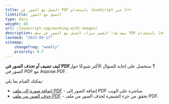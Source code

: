 ```yaml
---
title: العمل مع الصور في PDF باستخدام JavaScript عبر C++
linktitle: العمل مع الصور
type: docs
weight: 40
url: /javascript-cpp/working-with-images/
description: يصف هذا القسم ميزات العمل مع الصور في ملف PDF باستخدام JavaScript عبر C++.
lastmod: "2023-09-17"
sitemap:
    changefreq: "weekly"
    priority: 0.7
---
```



**كيف تضيف أو تحذف الصور في PDF؟** ستحصل على إجابة للسؤال الأكثر شيوعًا حول الصور في PDF مع Aspose.PDF.


يمكنك القيام بما يلي:

- [إضافة صورة إلى ملف PDF](/pdf/javascript-cpp/add-image-to-pdf/) - إضافة الصور إلى PDF مباشرة على الويب.
- [حذف الصور من ملف PDF](/pdf/javascript-cpp/delete-images-from-pdf-file/) - تحقق من جزء الشيفرة لحذف الصور من ملف PDF.